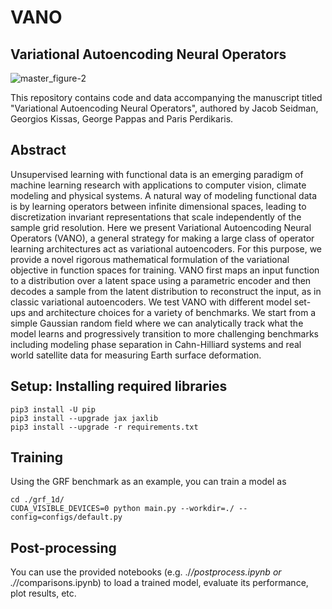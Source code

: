 # VANO
## Variational Autoencoding Neural Operators

![master_figure-2](https://user-images.githubusercontent.com/3844367/214755990-dd375c41-4708-4590-a86c-14f88db07b9e.png)

This repository contains code and data accompanying the manuscript titled "Variational Autoencoding Neural Operators", authored by Jacob Seidman, Georgios Kissas, George Pappas and Paris Perdikaris.

## Abstract

Unsupervised learning with functional data is an emerging paradigm of machine learning research with applications to computer vision, climate modeling and physical systems. A natural way of modeling functional data is by learning operators between infinite dimensional spaces, leading to discretization invariant representations that scale independently of the sample grid resolution. Here we present Variational Autoencoding Neural Operators (VANO), a general strategy for making a large class of operator learning architectures act as variational autoencoders. For this purpose, we provide a novel rigorous mathematical formulation of the variational objective in function spaces for training. VANO first maps an input function to a distribution over a latent space using a parametric encoder and then decodes a sample from the latent distribution to reconstruct the input, as in classic variational autoencoders. We test VANO with different model set-ups and architecture choices for a variety of benchmarks. We start from a simple Gaussian random field where we can analytically track what the model learns and progressively transition to more challenging benchmarks including modeling phase separation in Cahn-Hilliard systems and real world satellite data for measuring Earth surface deformation.

## Setup: Installing required libraries
```
pip3 install -U pip
pip3 install --upgrade jax jaxlib
pip3 install --upgrade -r requirements.txt
```

## Training

Using the GRF benchmark as an example, you can train a model as
```
cd ./grf_1d/
CUDA_VISIBLE_DEVICES=0 python main.py --workdir=./ --config=configs/default.py
```

## Post-processing
You can use the provided notebooks (e.g. ./*/postprocess.ipynb or ./*/comparisons.ipynb) to load a trained model, evaluate its performance, plot results, etc.

